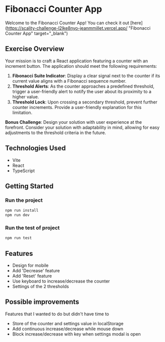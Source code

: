 # Fibonacci Counter App

Welcome to the Fibonacci Counter App!
You can check it out [here](https://scality-challenge-l2lke8nyo-jeanmmillet.vercel.app/ "Fibonacci Counter App" target="\_blank")

## Exercise Overview

Your mission is to craft a React application featuring a counter with an increment button. The application should meet the following requirements:

1. **Fibonacci Suite Indicator**: Display a clear signal next to the counter if its current value aligns with a Fibonacci sequence number.
2. **Threshold Alerts**: As the counter approaches a predefined threshold, trigger a user-friendly alert to notify the user about its proximity to a higher value.
3. **Threshold Lock**: Upon crossing a secondary threshold, prevent further counter increments. Provide a user-friendly explanation for this limitation.

**Bonus Challenge**: Design your solution with user experience at the forefront. Consider your solution with adaptability in mind, allowing for easy adjustments to the threshold criteria in the future.

## Technologies Used

- Vite
- React
- TypeScript

## Getting Started

### Run the project

```bash
npm run install
npm run dev
```

### Run the test of project

```bash
npm run test
```

## Features

- Design for mobile
- Add 'Decrease' feature
- Add 'Reset' feature
- Use keyboard to increase/decrease the counter
- Settings of the 2 thresholds

## Possible improvements

Features that I wanted to do but didn't have time to

- Store of the counter and settings value in localStorage
- Add continuous increase/decrease while mouse down
- Block increase/decrease with key when settings modal is open
